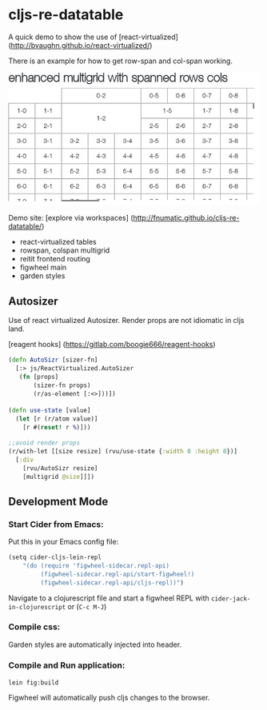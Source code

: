 # cljs-re-datatable

A quick demo to show the use of [react-virtualized] (http://bvaughn.github.io/react-virtualized/)

There is an example for how to get row-span and col-span working.

![tweaked multigrid](resources/public/img/table.png?raw=true)


Demo site: [explore via workspaces] (http://fnumatic.github.io/cljs-re-datatable/)

* react-virtualized tables
* rowspan, colspan multigrid
* reitit frontend routing
* figwheel main
* garden styles


## Autosizer

Use of react virtualized Autosizer. Render props are not idiomatic in cljs land.

[reagent hooks] (https://gitlab.com/boogie666/reagent-hooks)

```clojure
(defn AutoSizr [sizer-fn]
  [:> js/ReactVirtualized.AutoSizer
   (fn [props]
       (sizer-fn props)
       (r/as-element [:<>]))])

(defn use-state [value]
  (let [r (r/atom value)]
    [r #(reset! r %)]))
```

```clojure
;;avoid render props
(r/with-let [[size resize] (rvu/use-state {:width 0 :height 0})]
  [:div
    [rvu/AutoSizr resize]
    [multigrid @size]]])
```

## Development Mode

### Start Cider from Emacs:

Put this in your Emacs config file:

```clojure
(setq cider-cljs-lein-repl
	"(do (require 'figwheel-sidecar.repl-api)
         (figwheel-sidecar.repl-api/start-figwheel!)
         (figwheel-sidecar.repl-api/cljs-repl))")
```

Navigate to a clojurescript file and start a figwheel REPL with `cider-jack-in-clojurescript` or (`C-c M-J`)

### Compile css:

Garden styles are automatically injected into header.

### Compile and Run application:

```
lein fig:build
```

Figwheel will automatically push cljs changes to the browser.

